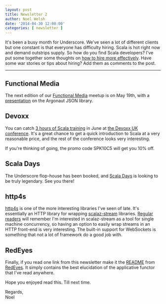 ```yaml
---
layout: post
title: Newsletter 2
author: Noel Welsh
date: '2014-04-30 12:00:00'
categories: [ newsletter ]
---
```


It's been a busy month for Underscore. We've seen a lot of different clients but one constant is that everyone has difficulty hiring. Scala is hot right now and demand outstrips supply. So how do you find Scala developers? I've put some together some thoughts on [how to hire more effectively](http://underscoreconsulting.com/blog/posts/2014/05/02/hiring-scala-developers.html). Have some war stories or tips about hiring? Add them as comments to the post.

---

## Functional Media

The next edition of our [Functional Media](http://www.meetup.com/Functional-Media/) meetup is on May 19th, with a [presentation](http://www.meetup.com/Functional-Media/events/177051912/) on the Argonaut JSON library.

## Devoxx

You can catch [3 hours of Scala training](http://www.devoxx.co.uk/2014/03/essential-scala/) in June at [the Devoxx UK conference](http://www.devoxx.co.uk/2014/). It's a great chance to get a quick introduction to Scala at a very reasonable price, and the rest of the conference looks very interesting.

If you're thinking of going, the promo code SPK10C5 will get you 10% off.

## Scala Days

The Underscore flop-house has been booked, and [Scala Days](http://scaladays.org/) is looking to be truly legendary. See you there!

## http4s

[http4s](https://github.com/http4s/http4s) is one of the more interesting libraries I've seen of late. It's essentially an HTTP library for wrapping [scalaz-stream](https://github.com/scalaz/scalaz-stream/) libraries. [Regular readers](http://underscoreconsulting.com/newsletters/newsletter-1.html) will remember I'm interested in scalaz-stream as a tool for single machine concurrency, so having an option to easily wrap streams in an HTTP front-end is very interesting. The built-in support for WebSockets is something that not a lot of framework do a good job with.

## RedEyes

Finally, if you read one link from this newsletter make it the [README](https://github.com/redeyes/redeyes/blob/master/README.md) from [RedEyes](https://github.com/redeyes/redeyes). It simply contains the best elucidation of the applicative functor that I've read anywhere.

Hope you enjoyed read this. Till next time.

Regards,<br/>
Noel
